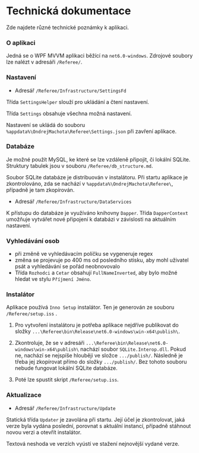 # Technická dokumentace

Zde najdete různé technické poznámky k aplikaci.

### O aplikaci

Jedná se o WPF MVVM aplikaci běžící na `net6.0-windows`. Zdrojové soubory lze nalézt v adresáři `/Referee/`. 

### Nastavení

- Adresář `/Referee/Infrastructure/SettingsFd`

Třída `SettingsHelper` slouží pro ukládání a čtení nastavení.

Třída `Settings` obsahuje všechna možná nastavení.

Nastavení se ukládá do souboru `%appdata%\OndrejMachota\Referee\Settings.json` při zavření aplikace.

### Databáze

Je možné použít MySQL, ke které se lze vzdáleně připojit, či lokální SQLite. Struktury tabulek jsou v souboru `/Referee/db_structure.md`.

Soubor SQLite databáze je distribuován v instalátoru. Při startu aplikace je zkontrolováno, zda se nachází v `%appdata%\OndrejMachota\Referee\`, případně je tam zkopírován. 

- Adresář `/Referee/Infrastructure/DataServices`

K přístupu do databáze je využíváno knihovny `Dapper`. Třída `DapperContext` umožňuje vytvářet nové připojení k databázi v závislosti na aktuálním nastavení.

### Vyhledávání osob

- při změně ve vyhledávacím políčku se vygeneruje regex
- změna se projevuje po 400 ms od posledního stisku, aby mohl uživatel psát a vyhledávání se pořád neobnovovalo
- Třída `Rozhodci` a `Cetar` obsahují `FullNameInverted`, aby bylo možné hledat ve stylu `Příjmení Jméno`.

### Instalátor

Aplikace používá `Inno Setup` instalátor. Ten je generován ze souboru `/Referee/setup.iss` .

1. Pro vytvoření instalátoru je potřeba aplikace nejdříve publikovat do složky `...\Referee\bin\Release\net6.0-windows\win-x64\publish\`. 

2. Zkontroluje, že se v adresáři `...\Referee\bin\Release\net6.0-windows\win-x64\publish\` nachází soubor `SQLite.Interop.dll`. Pokud ne, nachází se nejspíše hlouběji ve složce `.../publish/`. Následně je třeba jej zkopírovat přímo do složky `.../publish/`. Bez tohoto souboru nebude fungovat lokální SQLite databáze.
3. Poté lze spustit skript `/Referee/setup.iss`.

### Aktualizace

- Adresář `/Referee/Infrastructure/Update`

Statická třída `Updater` je zavolána při startu. Její účel je zkontrolovat, jaká verze byla vydána poslední, porovnat s aktuální instancí, případně stáhnout novou verzi a otevřít instalátor. 

Textová neshoda ve verzích vyústí ve stažení nejnovější vydané verze.
